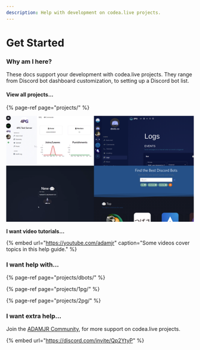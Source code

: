 ```yaml
---
description: Help with development on codea.live projects.
---
```


# Get Started

### Why am I here?

These docs support your development with codea.live projects. They range from Discord bot dashboard customization, to setting up a Discord bot list.

#### View all projects...

{% page-ref page="projects/" %}

![1PG \(top left\), DBots \(top right\), 6PG \(bottom left\), DBots \(bottom right\).](.gitbook/assets/projects.png)

**I want video tutorials...**

{% embed url="https://youtube.com/adamjr" caption="Some videos cover topics in this help guide." %}

### I want help with...

{% page-ref page="projects/dbots/" %}

{% page-ref page="projects/1pg/" %}

{% page-ref page="projects/2pg/" %}

### I want extra help...

Join the [ADAMJR Community](https://discord.com/invite/Qp2YtyP), for more support on codea.live projects.

{% embed url="https://discord.com/invite/Qp2YtyP" %}

